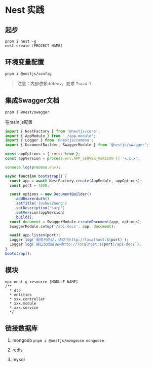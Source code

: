 # Nest 实践

## 起步
```shell
pnpm i nest -g
nest create [PROJECT NAME]
```

## 环境变量配置
``pnpm i @nestjs/config``
> 注意：内部依赖dotenv，要求 ``Ts>=4.1``




## 集成Swagger文档
```shell
pnpm i @nest/swagger
```
在main.js配置
```js
import { NestFactory } from '@nestjs/core';
import { AppModule } from './app.module';
import { Logger } from '@nestjs/common';
import { DocumentBuilder, SwaggerModule } from '@nestjs/swagger';

const appOptions = { cors: true };
const appVersion = process.env.APP_SERVER_VERSION || 'x.x.x';

console.log(process.env);

async function bootstrap() {
  const app = await NestFactory.create(AppModule, appOptions);
  const port = 4000;

  const options = new DocumentBuilder()
    .addBearerAuth()
    .setTitle('JoshuaZheng')
    .setDescription('surp')
    .setVersion(appVersion)
    .build();
  const document = SwaggerModule.createDocument(app, options);
  SwaggerModule.setup('/api-docs', app, document);

  await app.listen(port);
  Logger.log(`服务已启动，请访问http://localhost:${port}`);
  Logger.log(`接口文档请访问http://localhost:${port}/api-docs`);
}
bootstrap();
```

## 模块
```shell
npx nest g resource [MODULE NAME]
/**
  * dto
  * entities
  * xxx.controller
  * xxx.module
  * xxx.service
  */
```

## 链接数据库
1. mongodb
   ``pnpm i @nestjs/mongoose mongoose``

2. redis

3. mysql
   ````
   
